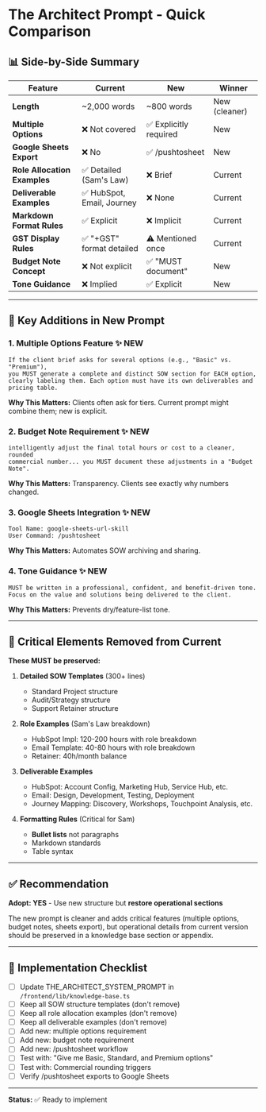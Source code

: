 # The Architect Prompt - Quick Comparison

## 📊 Side-by-Side Summary

| Feature | Current | New | Winner |
|---------|---------|-----|--------|
| **Length** | ~2,000 words | ~800 words | New (cleaner) |
| **Multiple Options** | ❌ Not covered | ✅ Explicitly required | New |
| **Google Sheets Export** | ❌ No | ✅ /pushtosheet | New |
| **Role Allocation Examples** | ✅ Detailed (Sam's Law) | ❌ Brief | Current |
| **Deliverable Examples** | ✅ HubSpot, Email, Journey | ❌ None | Current |
| **Markdown Format Rules** | ✅ Explicit | ❌ Implicit | Current |
| **GST Display Rules** | ✅ "+GST" format detailed | ⚠️ Mentioned once | Current |
| **Budget Note Concept** | ❌ Not explicit | ✅ "MUST document" | New |
| **Tone Guidance** | ❌ Implied | ✅ Explicit | New |

---

## 🎯 Key Additions in New Prompt

### 1. Multiple Options Feature ✨ **NEW**
```
If the client brief asks for several options (e.g., "Basic" vs. "Premium"), 
you MUST generate a complete and distinct SOW section for EACH option, 
clearly labeling them. Each option must have its own deliverables and 
pricing table.
```

**Why This Matters:** Clients often ask for tiers. Current prompt might combine them; new is explicit.

### 2. Budget Note Requirement ✨ **NEW**
```
intelligently adjust the final total hours or cost to a cleaner, rounded 
commercial number... you MUST document these adjustments in a "Budget Note".
```

**Why This Matters:** Transparency. Clients see exactly why numbers changed.

### 3. Google Sheets Integration ✨ **NEW**
```
Tool Name: google-sheets-url-skill
User Command: /pushtosheet
```

**Why This Matters:** Automates SOW archiving and sharing.

### 4. Tone Guidance ✨ **NEW**
```
MUST be written in a professional, confident, and benefit-driven tone. 
Focus on the value and solutions being delivered to the client.
```

**Why This Matters:** Prevents dry/feature-list tone.

---

## 🔴 Critical Elements Removed from Current

**These MUST be preserved:**

1. **Detailed SOW Templates** (300+ lines)
   - Standard Project structure
   - Audit/Strategy structure  
   - Support Retainer structure

2. **Role Examples** (Sam's Law breakdown)
   - HubSpot Impl: 120-200 hours with role breakdown
   - Email Template: 40-80 hours with role breakdown
   - Retainer: 40h/month balance

3. **Deliverable Examples**
   - HubSpot: Account Config, Marketing Hub, Service Hub, etc.
   - Email: Design, Development, Testing, Deployment
   - Journey Mapping: Discovery, Workshops, Touchpoint Analysis, etc.

4. **Formatting Rules** (Critical for Sam)
   - **Bullet lists** not paragraphs
   - Markdown standards
   - Table syntax

---

## ✅ Recommendation

**Adopt: YES** - Use new structure but **restore operational sections**

The new prompt is cleaner and adds critical features (multiple options, budget notes, sheets export), but operational details from current version should be preserved in a knowledge base section or appendix.

---

## 🚀 Implementation Checklist

- [ ] Update THE_ARCHITECT_SYSTEM_PROMPT in `/frontend/lib/knowledge-base.ts`
- [ ] Keep all SOW structure templates (don't remove)
- [ ] Keep all role allocation examples (don't remove)
- [ ] Keep all deliverable examples (don't remove)
- [ ] Add new: multiple options requirement
- [ ] Add new: budget note requirement
- [ ] Add new: /pushtosheet workflow
- [ ] Test with: "Give me Basic, Standard, and Premium options"
- [ ] Test with: Commercial rounding triggers
- [ ] Verify /pushtosheet exports to Google Sheets

---

**Status:** ✅ Ready to implement
